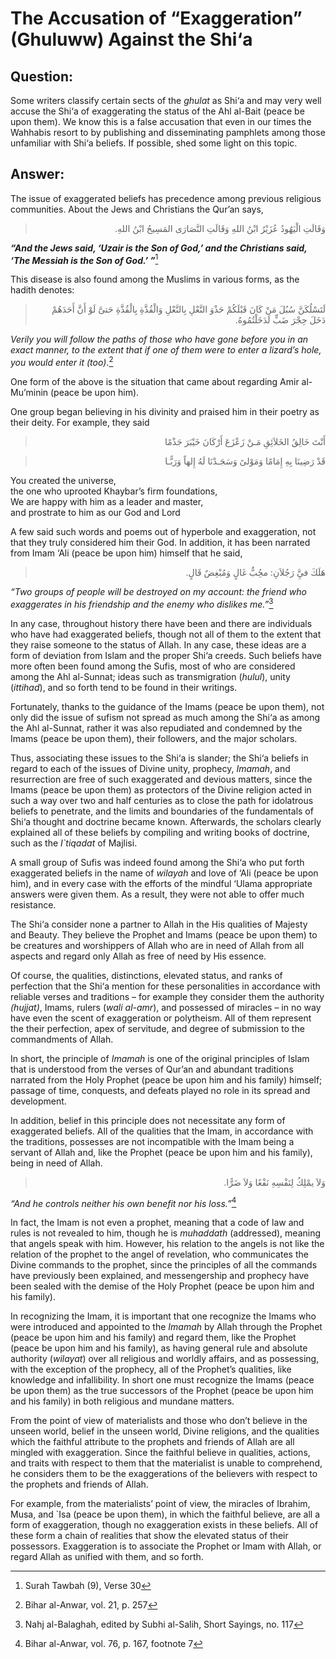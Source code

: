 The Accusation of “Exaggeration” (Ghuluww) Against the Shi‘a
============================================================

Question:
---------

Some writers classify certain sects of the *ghulat* as Shi‘a and may
very well accuse the Shi‘a of exaggerating the status of the Ahl al-Bait
(peace be upon them). We know this is a false accusation that even in
our times the Wahhabis resort to by publishing and disseminating
pamphlets among those unfamiliar with Shi‘a beliefs. If possible, shed
some light on this topic.

Answer:
-------

The issue of exaggerated beliefs has precedence among previous religious
communities. About the Jews and Christians the Qur’an says,

<blockquote dir="rtl">
  <p>
وَقَالَتِ الْيَهُودُ عُزَيْرُ ابْنُ اللهِ وَقَالَتِ النَّصَارَى
المَسِيحُ ابْنُ اللهِ.
  </p>
</blockquote>

***“And the Jews said, ‘Uzair is the Son of God,’ and the Christians
said, ‘The Messiah is the Son of God.’ ”***[^1]

This disease is also found among the Muslims in various forms, as the
hadith denotes:

<blockquote dir="rtl">
  <p>
لَتَسْلُكَنَّ سُبُلَ مَنْ كَانَ قَبْلَكُمْ حَذْوَ النَّعْلِ
بِالنَّعْلِ وَالْقُذَّةِ بِالْقُذَّةِ حَتىَّ لَوْ أَنَّ أَحَدَهُمْ
دَخَلَ حِجْرَ ضَبٍّ لَدَخَلْتُمُوهُ.
  </p>
</blockquote>

*Verily you will follow the paths of those who have gone before you in
an exact manner, to the extent that if one of them were to enter a
lizard’s hole, you would enter it (too)*.[^2]

One form of the above is the situation that came about regarding Amir
al-Mu’minin (peace be upon him).

One group began believing in his divinity and praised him in their
poetry as their deity. For example, they said

<blockquote dir="rtl">
  <p>
أَنْتَ خَالِقُ الخَلاَئِقِ مَـنْ زَعْزَعَ أَرْكَانَ خَيْبَرَ جَذْمًا
  </p>
</blockquote>

<blockquote dir="rtl">
  <p>
قَدْ رَضِينَا بِهِ إِمَامًا وَمَوْلىً وَسَجَـدْنَا لَهُ إِلهاً
وَرَبًّـا
  </p>
</blockquote>

You created the universe,  
 the one who uprooted Khaybar’s firm foundations,  
 We are happy with him as a leader and master,  
 and prostrate to him as our God and Lord

A few said such words and poems out of hyperbole and exaggeration, not
that they truly considered him their God. In addition, it has been
narrated from Imam ‘Ali (peace be upon him) himself that he said,

<blockquote dir="rtl">
  <p>
هَلَكَ فيَِّ رَجُلاَنِ: محُِبٌّ غَالٍ وَمُبْغِضٌ قَالٍ.
  </p>
</blockquote>

*“Two groups of people will be destroyed on my account: the friend who
exaggerates in his friendship and the enemy who dislikes me.”*[^3]

In any case, throughout history there have been and there are
individuals who have had exaggerated beliefs, though not all of them to
the extent that they raise someone to the status of Allah. In any case,
these ideas are a form of deviation from Islam and the proper Shi‘a
creeds. Such beliefs have more often been found among the Sufis, most of
who are considered among the Ahl al-Sunnat; ideas such as transmigration
(*hulul*), unity (*ittihad*), and so forth tend to be found in their
writings.

Fortunately, thanks to the guidance of the Imams (peace be upon them),
not only did the issue of sufism not spread as much among the Shi‘a as
among the Ahl al-Sunnat, rather it was also repudiated and condemned by
the Imams (peace be upon them), their followers, and the major scholars.

Thus, associating these issues to the Shi‘a is slander; the Shi‘a
beliefs in regard to each of the issues of Divine unity, prophecy,
*Imamah*, and resurrection are free of such exaggerated and devious
matters, since the Imams (peace be upon them) as protectors of the
Divine religion acted in such a way over two and half centuries as to
close the path for idolatrous beliefs to penetrate, and the limits and
boundaries of the fundamentals of Shi‘a thought and doctrine became
known. Afterwards, the scholars clearly explained all of these beliefs
by compiling and writing books of doctrine, such as the *I\`tiqadat* of
Majlisi.

A small group of Sufis was indeed found among the Shi‘a who put forth
exaggerated beliefs in the name of *wilayah* and love of ‘Ali (peace be
upon him), and in every case with the efforts of the mindful ‘Ulama
appropriate answers were given them. As a result, they were not able to
offer much resistance.

The Shi‘a consider none a partner to Allah in the His qualities of
Majesty and Beauty. They believe the Prophet and Imams (peace be upon
them) to be creatures and worshippers of Allah who are in need of Allah
from all aspects and regard only Allah as free of need by His essence.

Of course, the qualities, distinctions, elevated status, and ranks of
perfection that the Shi‘a mention for these personalities in accordance
with reliable verses and traditions – for example they consider them the
authority *(hujjat)*, Imams, rulers (*wali al-amr*), and possessed of
miracles – in no way have even the scent of exaggeration or polytheism.
All of them represent the their perfection, apex of servitude, and
degree of submission to the commandments of Allah.

In short, the principle of *Imamah* is one of the original principles of
Islam that is understood from the verses of Qur’an and abundant
traditions narrated from the Holy Prophet (peace be upon him and his
family) himself; passage of time, conquests, and defeats played no role
in its spread and development.

In addition, belief in this principle does not necessitate any form of
exaggerated beliefs. All of the qualities that the Imam, in accordance
with the traditions, possesses are not incompatible with the Imam being
a servant of Allah and, like the Prophet (peace be upon him and his
family), being in need of Allah.

<blockquote dir="rtl">
  <p>
وَلاَ يمْلِكُ لِنَفْسِهِ نَفْعًا وَلاَ ضَرًّا.
  </p>
</blockquote>

*“And he controls neither his own benefit nor his loss.”*[^4]

In fact, the Imam is not even a prophet, meaning that a code of law and
rules is not revealed to him, though he is *muhaddath* (addressed),
meaning that angels speak with him. However, his relation to the angels
is not like the relation of the prophet to the angel of revelation, who
communicates the Divine commands to the prophet, since the principles of
all the commands have previously been explained, and messengership and
prophecy have been sealed with the demise of the Holy Prophet (peace be
upon him and his family).

In recognizing the Imam, it is important that one recognize the Imams
who were introduced and appointed to the *Imamah* by Allah through the
Prophet (peace be upon him and his family) and regard them, like the
Prophet (peace be upon him and his family), as having general rule and
absolute authority (*wilayat*) over all religious and worldly affairs,
and as possessing, with the exception of the prophecy, all of the
Prophet’s qualities, like knowledge and infallibility. In short one must
recognize the Imams (peace be upon them) as the true successors of the
Prophet (peace be upon him and his family) in both religious and mundane
matters.

From the point of view of materialists and those who don’t believe in
the unseen world, belief in the unseen world, Divine religions, and the
qualities which the faithful attribute to the prophets and friends of
Allah are all mingled with exaggeration. Since the faithful believe in
qualities, actions, and traits with respect to them that the materialist
is unable to comprehend, he considers them to be the exaggerations of
the believers with respect to the prophets and friends of Allah.

For example, from the materialists’ point of view, the miracles of
Ibrahim, Musa, and \`Isa (peace be upon them), in which the faithful
believe, are all a form of exaggeration, though no exaggeration exists
in these beliefs. All of these form a chain of realities that show the
elevated status of their possessors. Exaggeration is to associate the
Prophet or Imam with Allah, or regard Allah as unified with them, and so
forth.

[^1]: Surah Tawbah (9), Verse 30

[^2]: Bihar al-Anwar, vol. 21, p. 257

[^3]: Nahj al-Balaghah, edited by Subhi al-Salih, Short Sayings, no. 117

[^4]: Bihar al-Anwar, vol. 76, p. 167, footnote 7


